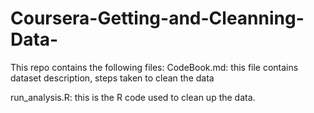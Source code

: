 # Coursera-Getting-and-Cleanning-Data-

This repo contains the following files:
CodeBook.md: this file contains dataset description, steps taken to clean the data

run_analysis.R: this is the R code used to clean up the data.
